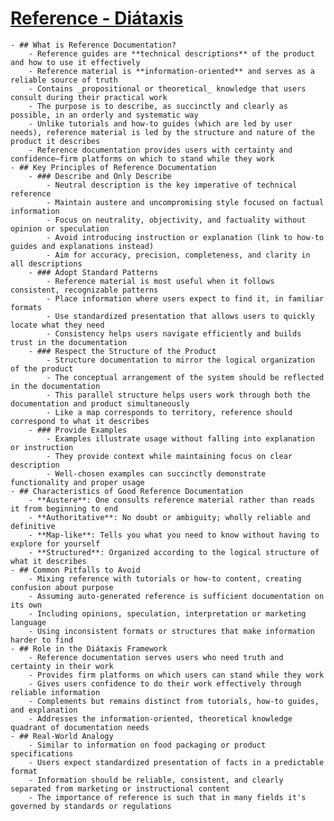# [Reference - Diátaxis](https://diataxis.fr/reference/)
	- ## What is Reference Documentation?
		- Reference guides are **technical descriptions** of the product and how to use it effectively
		- Reference material is **information-oriented** and serves as a reliable source of truth
		- Contains _propositional or theoretical_ knowledge that users consult during their practical work
		- The purpose is to describe, as succinctly and clearly as possible, in an orderly and systematic way
		- Unlike tutorials and how-to guides (which are led by user needs), reference material is led by the structure and nature of the product it describes
		- Reference documentation provides users with certainty and confidence—firm platforms on which to stand while they work
	- ## Key Principles of Reference Documentation
		- ### Describe and Only Describe
			- Neutral description is the key imperative of technical reference
			- Maintain austere and uncompromising style focused on factual information
			- Focus on neutrality, objectivity, and factuality without opinion or speculation
			- Avoid introducing instruction or explanation (link to how-to guides and explanations instead)
			- Aim for accuracy, precision, completeness, and clarity in all descriptions
		- ### Adopt Standard Patterns
			- Reference material is most useful when it follows consistent, recognizable patterns
			- Place information where users expect to find it, in familiar formats
			- Use standardized presentation that allows users to quickly locate what they need
			- Consistency helps users navigate efficiently and builds trust in the documentation
		- ### Respect the Structure of the Product
			- Structure documentation to mirror the logical organization of the product
			- The conceptual arrangement of the system should be reflected in the documentation
			- This parallel structure helps users work through both the documentation and product simultaneously
			- Like a map corresponds to territory, reference should correspond to what it describes
		- ### Provide Examples
			- Examples illustrate usage without falling into explanation or instruction
			- They provide context while maintaining focus on clear description
			- Well-chosen examples can succinctly demonstrate functionality and proper usage
	- ## Characteristics of Good Reference Documentation
		- **Austere**: One consults reference material rather than reads it from beginning to end
		- **Authoritative**: No doubt or ambiguity; wholly reliable and definitive
		- **Map-like**: Tells you what you need to know without having to explore for yourself
		- **Structured**: Organized according to the logical structure of what it describes
	- ## Common Pitfalls to Avoid
		- Mixing reference with tutorials or how-to content, creating confusion about purpose
		- Assuming auto-generated reference is sufficient documentation on its own
		- Including opinions, speculation, interpretation or marketing language
		- Using inconsistent formats or structures that make information harder to find
	- ## Role in the Diátaxis Framework
		- Reference documentation serves users who need truth and certainty in their work
		- Provides firm platforms on which users can stand while they work
		- Gives users confidence to do their work effectively through reliable information
		- Complements but remains distinct from tutorials, how-to guides, and explanation
		- Addresses the information-oriented, theoretical knowledge quadrant of documentation needs
	- ## Real-World Analogy
		- Similar to information on food packaging or product specifications
		- Users expect standardized presentation of facts in a predictable format
		- Information should be reliable, consistent, and clearly separated from marketing or instructional content
		- The importance of reference is such that in many fields it's governed by standards or regulations